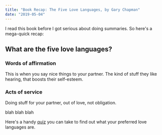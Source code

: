 ```yaml
---
title: "Book Recap: The Five Love Languages, by Gary Chapman"
date: "2019-05-04"
---
```

I read this book before I got serious about doing summaries. So here's a mega-quick recap:

## What are the five love languages?
### Words of affirmation
This is when you say nice things to your partner. The kind of stuff they like hearing, that boosts their self-esteem.

### Acts of service
Doing stuff for your partner, out of love, not obligation.

blah blah blah


Here's a handy [quiz](https://www.5lovelanguages.com/profile/) you can take to find out what your preferred love languages are.
